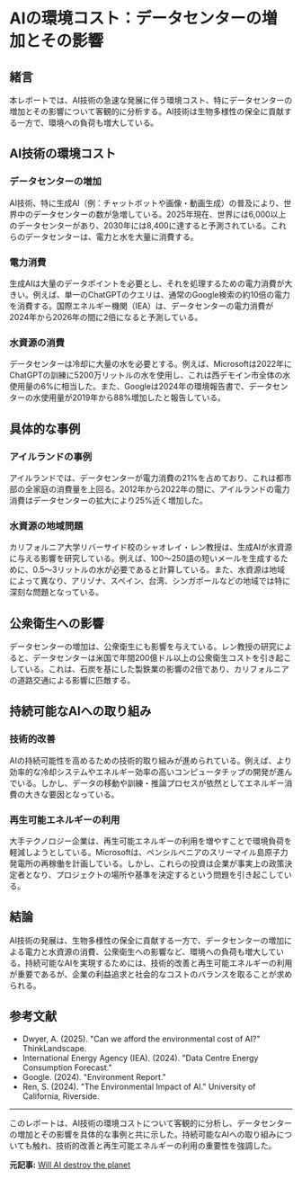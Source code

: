# AIの環境コスト：データセンターの増加とその影響

## 緒言

本レポートでは、AI技術の急速な発展に伴う環境コスト、特にデータセンターの増加とその影響について客観的に分析する。AI技術は生物多様性の保全に貢献する一方で、環境への負荷も増大している。

## AI技術の環境コスト

### データセンターの増加

AI技術、特に生成AI（例：チャットボットや画像・動画生成）の普及により、世界中のデータセンターの数が急増している。2025年現在、世界には6,000以上のデータセンターがあり、2030年には8,400に達すると予測されている。これらのデータセンターは、電力と水を大量に消費する。

### 電力消費

生成AIは大量のデータポイントを必要とし、それを処理するための電力消費が大きい。例えば、単一のChatGPTのクエリは、通常のGoogle検索の約10倍の電力を消費する。国際エネルギー機関（IEA）は、データセンターの電力消費が2024年から2026年の間に2倍になると予測している。

### 水資源の消費

データセンターは冷却に大量の水を必要とする。例えば、Microsoftは2022年にChatGPTの訓練に5200万リットルの水を使用し、これは西デモイン市全体の水使用量の6%に相当した。また、Googleは2024年の環境報告書で、データセンターの水使用量が2019年から88%増加したと報告している。

## 具体的な事例

### アイルランドの事例

アイルランドでは、データセンターが電力消費の21%を占めており、これは都市部の全家庭の消費量を上回る。2012年から2022年の間に、アイルランドの電力消費はデータセンターの拡大により25%近く増加した。

### 水資源の地域問題

カリフォルニア大学リバーサイド校のシャオレイ・レン教授は、生成AIが水資源に与える影響を研究している。例えば、100〜250語の短いメールを生成するために、0.5〜3リットルの水が必要であると計算している。また、水資源は地域によって異なり、アリゾナ、スペイン、台湾、シンガポールなどの地域では特に深刻な問題となっている。

## 公衆衛生への影響

データセンターの増加は、公衆衛生にも影響を与えている。レン教授の研究によると、データセンターは米国で年間200億ドル以上の公衆衛生コストを引き起こしている。これは、石炭を基にした製鉄業の影響の2倍であり、カリフォルニアの道路交通による影響に匹敵する。

## 持続可能なAIへの取り組み

### 技術的改善

AIの持続可能性を高めるための技術的取り組みが進められている。例えば、より効率的な冷却システムやエネルギー効率の高いコンピュータチップの開発が進んでいる。しかし、データの移動や訓練・推論プロセスが依然としてエネルギー消費の大きな要因となっている。

### 再生可能エネルギーの利用

大手テクノロジー企業は、再生可能エネルギーの利用を増やすことで環境負荷を軽減しようとしている。Microsoftは、ペンシルベニアのスリーマイル島原子力発電所の再稼働を計画している。しかし、これらの投資は企業が事実上の政策決定者となり、プロジェクトの場所や基準を決定するという問題を引き起こしている。

## 結論

AI技術の発展は、生物多様性の保全に貢献する一方で、データセンターの増加による電力と水資源の消費、公衆衛生への影響など、環境への負荷も増大している。持続可能なAIを実現するためには、技術的改善と再生可能エネルギーの利用が重要であるが、企業の利益追求と社会的なコストのバランスを取ることが求められる。

## 参考文献

- Dwyer, A. (2025). "Can we afford the environmental cost of AI?" ThinkLandscape.
- International Energy Agency (IEA). (2024). "Data Centre Energy Consumption Forecast."
- Google. (2024). "Environment Report."
- Ren, S. (2024). "The Environmental Impact of AI." University of California, Riverside.

---

このレポートは、AI技術の環境コストについて客観的に分析し、データセンターの増加とその影響を具体的な事例と共に示した。持続可能なAIへの取り組みについても触れ、技術的改善と再生可能エネルギーの利用の重要性を強調した。

**元記事:** [Will AI destroy the planet](https://thinklandscape.globallandscapesforum.org/72106/can-we-afford-the-environmental-cost-of-ai/)